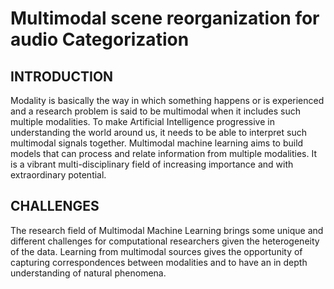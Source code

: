 # Multimodal scene reorganization for audio Categorization

## INTRODUCTION

Modality is basically the way in which something happens or is experienced and a research problem is said to be multimodal when it includes such multiple modalities.  To make Artificial Intelligence progressive in understanding the world around us, it needs to be able to interpret such multimodal signals together. Multimodal machine learning aims to build models that can process and relate information from multiple modalities. 
It is a vibrant multi-disciplinary field of increasing importance and with extraordinary potential.

## CHALLENGES

The research field of Multimodal Machine Learning brings some unique and different challenges for computational researchers given the heterogeneity of the data. Learning from multimodal sources gives the opportunity of capturing correspondences between modalities and to have an in depth understanding of natural phenomena.